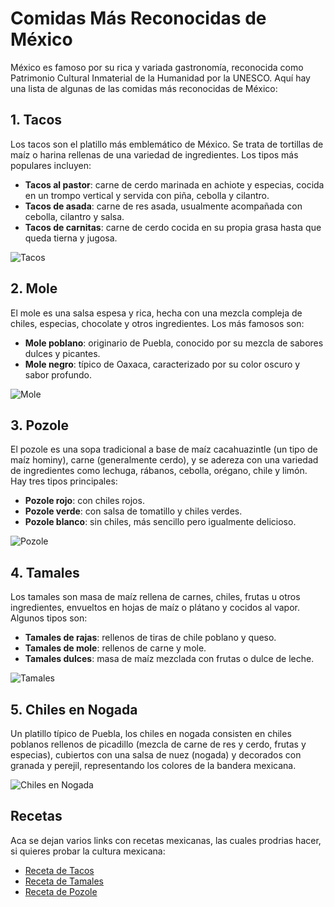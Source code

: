 # Comidas Más Reconocidas de México

México es famoso por su rica y variada gastronomía, reconocida como Patrimonio Cultural Inmaterial de la Humanidad por la UNESCO. Aquí hay una lista de algunas de las comidas más reconocidas de México:

## 1. Tacos
Los tacos son el platillo más emblemático de México. Se trata de tortillas de maíz o harina rellenas de una variedad de ingredientes. Los tipos más populares incluyen:
- **Tacos al pastor**: carne de cerdo marinada en achiote y especias, cocida en un trompo vertical y servida con piña, cebolla y cilantro.
- **Tacos de asada**: carne de res asada, usualmente acompañada con cebolla, cilantro y salsa.
- **Tacos de carnitas**: carne de cerdo cocida en su propia grasa hasta que queda tierna y jugosa.

![Tacos](https://backyardtaco.com/wp-content/uploads/2023/04/BackyardTaco_Are-Tacos-Mexican_Featured.jpg "Tacos")

## 2. Mole
El mole es una salsa espesa y rica, hecha con una mezcla compleja de chiles, especias, chocolate y otros ingredientes. Los más famosos son:
- **Mole poblano**: originario de Puebla, conocido por su mezcla de sabores dulces y picantes.
- **Mole negro**: típico de Oaxaca, caracterizado por su color oscuro y sabor profundo.

![](https://assets.tmecosys.com/image/upload/t_web767x639/img/recipe/ras/Assets/76245CFF-9CA1-49B7-844C-2776FAA5A1A0/Derivates/EB37A5A4-FBCB-45C7-B8A2-7E87667439A8.jpg "Mole")

## 3. Pozole
El pozole es una sopa tradicional a base de maíz cacahuazintle (un tipo de maíz hominy), carne (generalmente cerdo), y se adereza con una variedad de ingredientes como lechuga, rábanos, cebolla, orégano, chile y limón. Hay tres tipos principales:
- **Pozole rojo**: con chiles rojos.
- **Pozole verde**: con salsa de tomatillo y chiles verdes.
- **Pozole blanco**: sin chiles, más sencillo pero igualmente delicioso.

![](https://cdn.nutritionstudies.org/wp-content/uploads/2023/10/red-posole-with-mushroom-1024x683.jpg "Pozole")

## 4. Tamales
Los tamales son masa de maíz rellena de carnes, chiles, frutas u otros ingredientes, envueltos en hojas de maíz o plátano y cocidos al vapor. Algunos tipos son:
- **Tamales de rajas**: rellenos de tiras de chile poblano y queso.
- **Tamales de mole**: rellenos de carne y mole.
- **Tamales dulces**: masa de maíz mezclada con frutas o dulce de leche.

![](https://cdn.aarp.net/content/dam/aarp/food/recipes/2017/12/1140-tamales-stack-food-gods-esp.jpg "Tamales")

## 5. Chiles en Nogada
Un platillo típico de Puebla, los chiles en nogada consisten en chiles poblanos rellenos de picadillo (mezcla de carne de res y cerdo, frutas y especias), cubiertos con una salsa de nuez (nogada) y decorados con granada y perejil, representando los colores de la bandera mexicana.

![](https://www.aceitesdeolivadeespana.com/sites/default/files/recetas/chiles_en_nogada.jpeg "Chiles en Nogada")

## Recetas

Aca se dejan varios links con recetas mexicanas, las cuales prodrias hacer, si quieres probar la cultura mexicana:

- [Receta de Tacos](https://www.pequerecetas.com/receta/receta-de-tacos-mexicanos-caseros/)
- [Receta de Tamales](https://www.comedera.com/receta-tamales-mexicanos/)
- [Receta de Pozole](https://www.paulinacocina.net/pozole-rojo/28500)